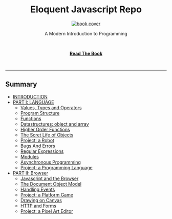 <div align="center">
<h1>Eloquent Javascript Repo</h1>

<a href="https://www.emojione.com/emoji/1F983">
  <img
    alt="book cover"
    src="https://eloquentjavascript.net/img/cover.jpg"
  />
</a>

<p>A Modern Introduction to Programming</p>

<br />

[**Read The Book**](https://eloquentjavascript.net/) 

<br />
</div>

<hr />


## Summary

<!-- START doctoc generated TOC please keep comment here to allow auto update -->
<!-- DON'T EDIT THIS SECTION, INSTEAD RE-RUN doctoc TO UPDATE -->
- [INTRODUCTION](#introduction)
- [PART I: LANGUAGE](#part1-language)
  - [Values, Types and Operators](#values-types-and-operators)
  - [Program Structure](#program-structure)
  - [Functions](#functions)
  - [Datastructures: object and array](#datastructures-object-and-array)
  - [Higher Order Functions](#higher-order-functions)
  - [The Scret Life of Objects](#the-secret-life-of-objects)
  - [Project: a Robot](#project-a-robot)
  - [Bugs And Errors](#bugs-and-errors)
  - [Regular Expressions](#regular-expressions)
  - [Modules](#modules)
  - [Asynchronous Programming](#asynchronous-programming)
  - [Project: a Programming Language](#project-a-programming-language)
- [PART II: Browser](#part2-browser)
  - [Javascript and the Browser](#javascript-and-the-browser)
  - [The Document Object Model](#the-document-object-model)
  - [Handling Events](#handling-events)
  - [Project: a Platform Game](#project-a-platform-game)
  - [Drawing on Canvas](#drawing-on-canvas)
  - [HTTP and Forms](#http-and-forms)
  - [Project: a Pixel Art Editor](#project-a-pixel-art-editor)


<!-- END doctoc generated TOC please keep comment here to allow auto update -->
